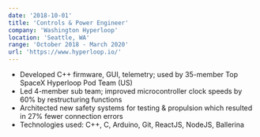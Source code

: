 ```yaml
---
date: '2018-10-01'
title: 'Controls & Power Engineer'
company: 'Washington Hyperloop'
location: 'Seattle, WA'
range: 'October 2018 - March 2020'
url: 'https://www.hyperloop.io/'
---
```


- Developed C++ firmware, GUI, telemetry; used by 35-member Top SpaceX Hyperloop Pod Team (US)
- Led 4-member sub team; improved microcontroller clock speeds by 60% by restructuring functions
- Architected new safety systems for testing & propulsion which resulted in 27% fewer connection errors
- Technologies used: C++, C, Arduino, Git, ReactJS, NodeJS, Ballerina
